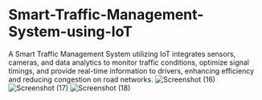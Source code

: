 # Smart-Traffic-Management-System-using-IoT
A Smart Traffic Management System utilizing IoT integrates sensors, cameras, and data analytics to monitor traffic conditions, optimize signal timings, and provide real-time information to drivers, enhancing efficiency and reducing congestion on road networks.
![Screenshot (16)](https://github.com/chirusai7x0/Smart-Traffic-Management-System-using-IoT/assets/140515556/9426e947-12f7-4c1f-b102-2886000701ee)
![Screenshot (17)](https://github.com/chirusai7x0/Smart-Traffic-Management-System-using-IoT/assets/140515556/7c12cd7d-e505-4267-8fe5-1d00f936a8d0)
![Screenshot (18)](https://github.com/chirusai7x0/Smart-Traffic-Management-System-using-IoT/assets/140515556/771b55e1-9ce1-480a-9ae8-e2d11cbf3c03)
